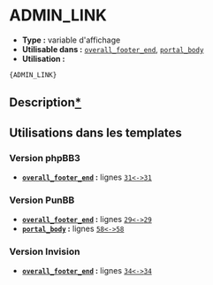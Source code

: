 # ADMIN_LINK
* __Type :__ variable d'affichage
* __Utilisable dans :__ [`overall_footer_end`](../tpl/overall_footer_end.md#readme), [`portal_body`](../tpl/portal_body.md#readme)
* __Utilisation :__

```html
{ADMIN_LINK}
```

## Description[*](https://fa-tvars.appspot.com/var/ADMIN_LINK)
## Utilisations dans les templates

### Version phpBB3
* __[`overall_footer_end`](../tpl/overall_footer_end.md#readme) :__ lignes [`31`](../src/prosilver/overall_footer_end.tpl#L31)[`<->`](../src/prosilver/overall_footer_end.tpl#L31-L31)[`31`](../src/prosilver/overall_footer_end.tpl#L31)

### Version PunBB
* __[`overall_footer_end`](../tpl/overall_footer_end.md#readme) :__ lignes [`29`](../src/punbb/overall_footer_end.tpl#L29)[`<->`](../src/punbb/overall_footer_end.tpl#L29-L29)[`29`](../src/punbb/overall_footer_end.tpl#L29)
* __[`portal_body`](../tpl/portal_body.md#readme) :__ lignes [`58`](../src/punbb/portal_body.tpl#L58)[`<->`](../src/punbb/portal_body.tpl#L58-L58)[`58`](../src/punbb/portal_body.tpl#L58)

### Version Invision
* __[`overall_footer_end`](../tpl/overall_footer_end.md#readme) :__ lignes [`34`](../src/invision/overall_footer_end.tpl#L34)[`<->`](../src/invision/overall_footer_end.tpl#L34-L34)[`34`](../src/invision/overall_footer_end.tpl#L34)

